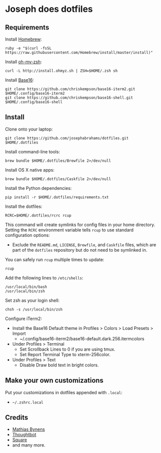 Joseph does dotfiles
====================


Requirements
------------

Install [Homebrew](http://brew.sh/):

    ruby -e "$(curl -fsSL https://raw.githubusercontent.com/Homebrew/install/master/install)"

Install [oh-my-zsh](http://ohmyz.sh/):

    curl -L http://install.ohmyz.sh | ZSH=$HOME/.zsh sh

Install [Base16](http://chriskempson.github.io/base16/):

    git clone https://github.com/chriskempson/base16-iterm2.git $HOME/.config/base16-iterm2
    git clone https://github.com/chriskempson/base16-shell.git $HOME/.config/base16-shell


Install
-------

Clone onto your laptop:

    git clone https://github.com/josephabrahams/dotfiles.git $HOME/.dotfiles

Install command-line tools:

    brew bundle $HOME/.dotfiles/Brewfile 2>/dev/null

Install OS X native apps:

    brew bundle $HOME/.dotfiles/Caskfile 2>/dev/null

Install the Python dependencies:

    pip install -r $HOME/.dotfiles/requirements.txt

Install the dotfiles:

    RCRC=$HOME/.dotfiles/rcrc rcup

This command will create symlinks for config files in your home directory.
Setting the `RCRC` environment variable tells `rcup` to use standard
configuration options:

* Exclude the `README.md`, `LICENSE`, `Brewfile`, and `Caskfile` files, which are part of
  the `dotfiles` repository but do not need to be symlinked in.

You can safely run `rcup` multiple times to update:

    rcup

Add the following lines to `/etc/shells`:

    /usr/local/bin/bash
    /usr/local/bin/zsh

Set zsh as your login shell:

    chsh -s /usr/local/bin/zsh

Configure iTerm2:

* Install the Base16 Default theme in Profiles > Colors > Load Presets > Import
    * ~/.config/base16-iterm2/base16-default.dark.256.itermcolors
* Under Profiles > Terminal
    * Set Scrollback Lines to 0 if you are using tmux.
    * Set Report Terminal Type to xterm-256color.
* Under Profiles > Text
    * Disable Draw bold text in bright colors.


Make your own customizations
----------------------------

Put your customizations in dotfiles appended with `.local`:

* `~/.zshrc.local`


## Credits
* [Mathias Bynens](https://github.com/mathiasbynens/dotfiles)
* [Thoughtbot](https://github.com/thoughtbot/dotfiles)
* [Square](https://github.com/square/maximum-awesome)
* and many more.
